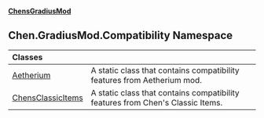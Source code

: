 
#### [ChensGradiusMod](index 'index')

## Chen.GradiusMod.Compatibility Namespace

| Classes | |
| :--- | :--- |
| [Aetherium](A7DokKiQwPFh8Sb5RpHf9A 'Chen.GradiusMod.Compatibility.Aetherium') | A static class that contains compatibility features from Aetherium mod.<br/> |
| [ChensClassicItems](m245rwaqdexm7CWkve8NAQ 'Chen.GradiusMod.Compatibility.ChensClassicItems') | A static class that contains compatibility features from Chen's Classic Items.<br/> |
